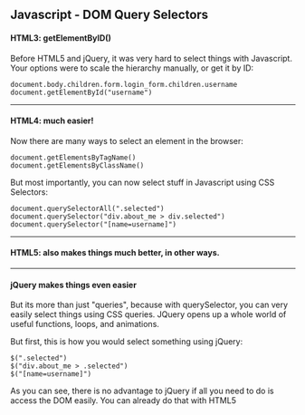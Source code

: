 ## Javascript - DOM Query Selectors

#### HTML3: getElementByID()  

Before HTML5 and jQuery, it was very hard to select things with Javascript. Your options were to scale the hierarchy manually, or get it by ID:

    document.body.children.form.login_form.children.username
    document.getElementById("username")


----
    
#### HTML4: much easier!

Now there are many ways to select an element in the browser:

    document.getElementsByTagName()
    document.getElementsByClassName()
   
But most importantly, you can now select stuff in Javascript using CSS Selectors:

    document.querySelectorAll(".selected")
    document.querySelector("div.about_me > div.selected")
    document.querySelector("[name=username]")
    
---
#### HTML5: also makes things much better, in other ways.

---

#### jQuery makes things even easier

But its more than just "queries", because with querySelector, you can very easily select things using CSS queries. JQuery opens up a whole world of useful functions, loops, and animations.

But first, this is how you would select something using jQuery:

    $(".selected")
    $("div.about_me > .selected")
    $("[name=username]")
    
As you can see, there is no advantage to jQuery if all you need to do is access the DOM easily. You can already do that with HTML5





